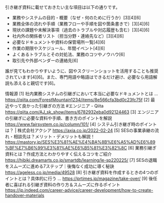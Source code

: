 引き継ぎ資料に載せておきたい主な項目は以下の通りです。

- 業務やシステムの目的・概要（なぜ・何のために行うか）[3][4][6]
- 業務全体の流れや手順（業務フローや手順を図や箇条書きで）[3][4][6]
- 現状の課題や未解決事項（過去のトラブルや対応履歴も含む）[3][4][6]
- 社内外の関係者リスト（担当分野・連絡先など）[3][4][6]
- 必要なドキュメントや資料の保管場所一覧[4][6]
- 作業の期限やスケジュール、年間イベント[4][6]
- よくあるトラブルとその対処法、業務のコツやノウハウ[6]
- 取引先や外部ベンダーの連絡先[6]

誰が見てもわかりやすいように、図やスクリーンショットを活用することも推奨されています[4][6]。また、専門用語や略語はできるだけ避け、必要なら用語解説も添えると親切です[6]。

情報源
[1] 社内業務システムの引継ぎにおいて本当に必要なドキュメントとは ... https://qiita.com/ForestMountain1234/items/8e566cfa3bd0c23fc75f
[2] 最近やって良かった引継ぎの方法 #エンジニア - Qiita https://qiita.com/AJ_sk_show/items/6782932eba0d92124463
[3] エンジニアの引継ぎに必要な資料や手順、書き方のポイントを解説 https://www.fairsystem.co.jp/column/101/
[4] システム引き継ぎ時のポイントは？ | 株式会社アクシア https://axia.co.jp/2022-02-24
[5] SESの事業承継の流れ・相談先は？メリット・デメリットも解説！ https://mastory.jp/SES%E3%81%AE%E4%BA%8B%E6%A5%AD%E6%89%BF%E7%B6%99%E3%81%AE%E6%B5%81%E3%82%8C
[6] 業務引継ぎ資料とは？作成方法とわかりやすく伝えるコツをご紹介 https://hibiki.dreamarts.co.jp/smartdb/learning/le-sp220225/
[7] SESの退職をスムーズに進める7ステップ｜後悔なく成功に導く秘訣 https://ageless.co.jp/media/49528
[8] 引き継ぎ資料を作成するときの4つのポイントとは？具体的に行う ... https://prtimes.jp/magazine/take-over/
[9] 後任者に喜ばれる引継ぎ資料の作り方＆スムーズに作るポイント https://jp.indeed.com/career-advice/career-development/how-to-create-handover-materials
